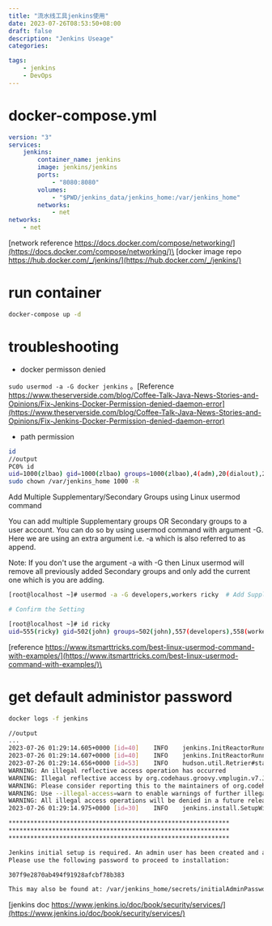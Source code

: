```yaml
---
title: "流水线工具jenkins使用"
date: 2023-07-26T08:53:50+08:00
draft: false
description: "Jenkins Useage"
categories:

tags:
    - jenkins
    - DevOps
---
```

# docker-compose.yml
```yml
version: "3"
services:
    jenkins:
        container_name: jenkins
        image: jenkins/jenkins
        ports:
            - "8080:8080"
        volumes:
            - "$PWD/jenkins_data/jenkins_home:/var/jenkins_home"
        networks:
            - net
networks:
    - net
```
[network reference https://docs.docker.com/compose/networking/](https://docs.docker.com/compose/networking/)\
[docker image repo https://hub.docker.com/_/jenkins/](https://hub.docker.com/_/jenkins/)
# run container
```bash
docker-compose up -d
```
# troubleshooting
* docker permisson denied 

`sudo usermod -a -G docker jenkins` 。[Reference https://www.theserverside.com/blog/Coffee-Talk-Java-News-Stories-and-Opinions/Fix-Jenkins-Docker-Permission-denied-daemon-error](https://www.theserverside.com/blog/Coffee-Talk-Java-News-Stories-and-Opinions/Fix-Jenkins-Docker-Permission-denied-daemon-error)
* path permission
```bash
id
//output
PC0% id
uid=1000(zlbao) gid=1000(zlbao) groups=1000(zlbao),4(adm),20(dialout),24(cdrom),25(floppy),27(sudo),29(audio),30(dip),44(video),46(plugdev),117(netdev)
sudo chown /var/jenkins_home 1000 -R
```
Add Multiple Supplementary/Secondary Groups using Linux usermod command

You can add multiple Supplementary groups OR Secondary groups to a user account. You can do so by using usermod command with argument -G. Here we are using an extra argument i.e. -a which is also referred to as append.

Note: If you don't use the argument -a with -G then Linux usermod will remove all previously added Secondary groups and only add the current one which is you are adding.

```bash
[root@localhost ~]# usermod -a -G developers,workers ricky  # Add Supplementary/ Secondary to a User Account

# Confirm the Setting

[root@localhost ~]# id ricky
uid=555(ricky) gid=502(john) groups=502(john),557(developers),558(workers)
```
[reference https://www.itsmarttricks.com/best-linux-usermod-command-with-examples/](https://www.itsmarttricks.com/best-linux-usermod-command-with-examples/)\

# get default administor password
```bash
docker logs -f jenkins

//output
...
2023-07-26 01:29:14.605+0000 [id=40]    INFO    jenkins.InitReactorRunner$1#onAttained: Loaded all jobs
2023-07-26 01:29:14.607+0000 [id=40]    INFO    jenkins.InitReactorRunner$1#onAttained: Configuration for all jobs updated
2023-07-26 01:29:14.656+0000 [id=53]    INFO    hudson.util.Retrier#start: Attempt #1 to do the action check updates server
WARNING: An illegal reflective access operation has occurred
WARNING: Illegal reflective access by org.codehaus.groovy.vmplugin.v7.Java7$1 (file:/var/jenkins_home/war/WEB-INF/lib/groovy-all-2.4.21.jar) to constructor java.lang.invoke.MethodHandles$Lookup(java.lang.Class,int)
WARNING: Please consider reporting this to the maintainers of org.codehaus.groovy.vmplugin.v7.Java7$1
WARNING: Use --illegal-access=warn to enable warnings of further illegal reflective access operations
WARNING: All illegal access operations will be denied in a future release
2023-07-26 01:29:14.975+0000 [id=30]    INFO    jenkins.install.SetupWizard#init:

*************************************************************
*************************************************************
*************************************************************

Jenkins initial setup is required. An admin user has been created and a password generated.
Please use the following password to proceed to installation:

307f9e2870ab494f91928afcbf78b383

This may also be found at: /var/jenkins_home/secrets/initialAdminPassword
```
[jenkins doc https://www.jenkins.io/doc/book/security/services/](https://www.jenkins.io/doc/book/security/services/)
